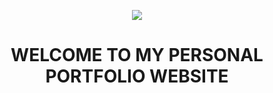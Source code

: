 <p align="center">
  <a href="https://skillicons.dev">
    <img src="https://skillicons.dev/icons?i=reactjs,bootstrap,python,nodejs,javascript,html,css" />
  </a>
</p>
<h1 align="center">WELCOME TO MY PERSONAL PORTFOLIO WEBSITE</h1>
